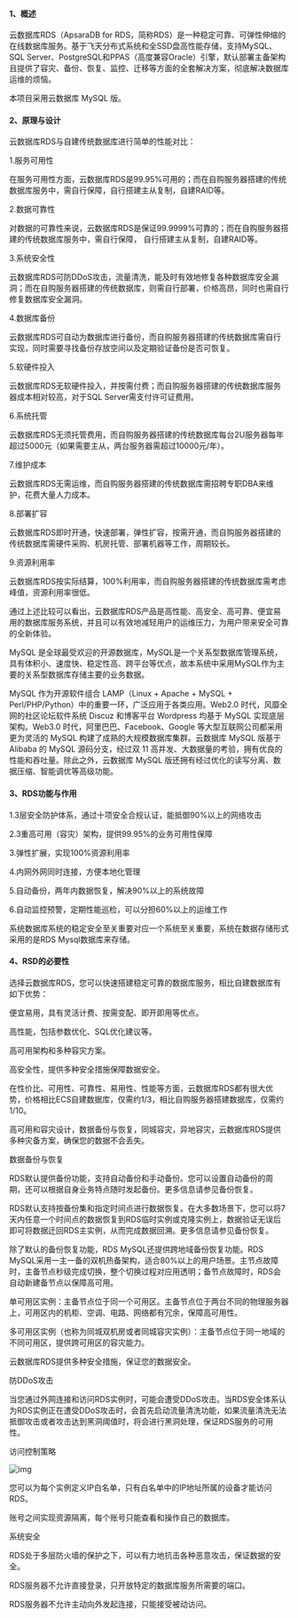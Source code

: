 #### 1、概述

云数据库RDS（ApsaraDB for RDS，简称RDS）是一种稳定可靠、可弹性伸缩的在线数据库服务。基于飞天分布式系统和全SSD盘高性能存储，支持MySQL、SQL Server、PostgreSQL和PPAS（高度兼容Oracle）引擎，默认部署主备架构且提供了容灾、备份、恢复、监控、迁移等方面的全套解决方案，彻底解决数据库运维的烦恼。

本项目采用云数据库 MySQL 版。

 

#### 2、原理与设计

云数据库RDS与自建传统数据库进行简单的性能对比：

1.服务可用性

在服务可用性方面，云数据库RDS是99.95%可用的；而在自购服务器搭建的传统数据库服务中，需自行保障，自行搭建主从复制，自建RAID等。

2.数据可靠性

对数据的可靠性来说，云数据库RDS是保证99.9999%可靠的；而在自购服务器搭建的传统数据库服务中，需自行保障， 自行搭建主从复制，自建RAID等。

3.系统安全性

云数据库RDS可防DDoS攻击，流量清洗，能及时有效地修复各种数据库安全漏洞；而在自购服务器搭建的传统数据库，则需自行部署，价格高昂，同时也需自行修复数据库安全漏洞。

4.数据库备份

云数据库RDS可自动为数据库进行备份，而自购服务器搭建的传统数据库需自行实现，同时需要寻找备份存放空间以及定期验证备份是否可恢复。

5.软硬件投入

云数据库RDS无软硬件投入，并按需付费；而自购服务器搭建的传统数据库服务器成本相对较高，对于SQL Server需支付许可证费用。

6.系统托管

云数据库RDS无须托管费用，而自购服务器搭建的传统数据库每台2U服务器每年超过5000元（如果需要主从，两台服务器需超过10000元/年）。

7.维护成本

云数据库RDS无需运维，而自购服务器搭建的传统数据库需招聘专职DBA来维护，花费大量人力成本。

8.部署扩容

云数据库RDS即时开通，快速部署，弹性扩容，按需开通，而自购服务器搭建的传统数据库需硬件采购、机房托管、部署机器等工作，周期较长。

9.资源利用率

云数据库RDS按实际结算，100%利用率，而自购服务器搭建的传统数据库需考虑峰值，资源利用率很低。

通过上述比较可以看出，云数据库RDS产品是高性能、高安全、高可靠、便宜易用的数据库服务系统，并且可以有效地减轻用户的运维压力，为用户带来安全可靠的全新体验。

MySQL 是全球最受欢迎的开源数据库，MySQL是一个关系型数据库管理系统，具有体积小、速度快、稳定性高、跨平台等优点，故本系统中采用MySQL作为主要的关系型数据库存储主要的业务数据。

MySQL 作为开源软件组合 LAMP（Linux + Apache + MySQL + Perl/PHP/Python）中的重要一环，广泛应用于各类应用。Web2.0 时代，风靡全网的社区论坛软件系统 Discuz 和博客平台 Wordpress 均基于 MySQL 实现底层架构。Web3.0 时代，阿里巴巴、Facebook、Google 等大型互联网公司都采用更为灵活的 MySQL 构建了成熟的大规模数据库集群。云数据库 MySQL 版基于 Alibaba 的 MySQL 源码分支，经过双 11 高并发、大数据量的考验，拥有优良的性能和吞吐量。除此之外，云数据库 MySQL 版还拥有经过优化的读写分离、数据压缩、智能调优等高级功能。

 

 

#### 3、RDS功能与作用

1.3层安全防护体系，通过十项安全合规认证，能抵御90%以上的网络攻击

2.3重高可用（容灾）架构，提供99.95%的业务可用性保障

3.弹性扩展，实现100%资源利用率

4.内网外网同时连接，方便本地化管理

5.自动备份，两年内数据恢复，解决90%以上的系统故障

6.自动监控预警，定期性能巡检，可以分担60%以上的运维工作

系统数据库系统的稳定安全至关重要对应一个系统至关重要，系统在数据存储形式采用的是RDS Mysql数据库来存储。

 

#### 4、RSD的必要性

 选择云数据库RDS，您可以快速搭建稳定可靠的数据库服务，相比自建数据库有如下优势：

便宜易用，具有灵活计费、按需变配、即开即用等优点。

高性能，包括参数优化、SQL优化建议等。

高可用架构和多种容灾方案。

高安全性，提供多种安全措施保障数据安全。

在性价比、可用性、可靠性、易用性、性能等方面，云数据库RDS都有很大优势，价格相比ECS自建数据库，仅需约1/3，相比自购服务器搭建数据库，仅需约1/10。

高可用和容灾设计，数据备份与恢复，同城容灾，异地容灾，云数据库RDS提供多种灾备方案，确保您的数据不会丢失。

数据备份与恢复

RDS默认提供备份功能，支持自动备份和手动备份。您可以设置自动备份的周期，还可以根据自身业务特点随时发起备份。更多信息请参见备份恢复。

RDS默认支持按备份集和指定时间点进行数据恢复。在大多数场景下，您可以将7天内任意一个时间点的数据恢复到RDS临时实例或克隆实例上，数据验证无误后即可将数据迁回RDS主实例，从而完成数据回溯。更多信息请参见备份恢复。

除了默认的备份恢复功能，RDS MySQL还提供跨地域备份恢复功能。RDS MySQL采用一主一备的双机热备架构，适合80%以上的用户场景。主节点故障时，主备节点秒级完成切换，整个切换过程对应用透明；备节点故障时，RDS会自动新建备节点以保障高可用。

单可用区实例：主备节点位于同一个可用区。主备节点位于两台不同的物理服务器上，可用区内的机柜、空调、电路、网络都有冗余，保障高可用性。

多可用区实例（也称为同城双机房或者同城容灾实例）：主备节点位于同一地域的不同可用区，提供跨可用区的容灾能力。

云数据库RDS提供多种安全措施，保证您的数据安全。

防DDoS攻击

当您通过外网连接和访问RDS实例时，可能会遭受DDoS攻击。当RDS安全体系认为RDS实例正在遭受DDoS攻击时，会首先启动流量清洗功能，如果流量清洗无法抵御攻击或者攻击达到黑洞阈值时，将会进行黑洞处理，保证RDS服务的可用性。

访问控制策略

![img](file://D:\%E5%BE%AE%E4%BA%91%E5%90%8C%E6%AD%A5%E5%8A%A9%E6%89%8B\969070578\BOOK\Java\java-technology-stack\%E7%BD%91%E7%BB%9C%E4%B8%8ECDN\wps1.jpg?lastModify=1632731547) 

您可以为每个实例定义IP白名单，只有白名单中的IP地址所属的设备才能访问RDS。

账号之间实现资源隔离，每个账号只能查看和操作自己的数据库。

系统安全

RDS处于多层防火墙的保护之下，可以有力地抗击各种恶意攻击，保证数据的安全。

RDS服务器不允许直接登录，只开放特定的数据库服务所需要的端口。

RDS服务器不允许主动向外发起连接，只能接受被动访问。